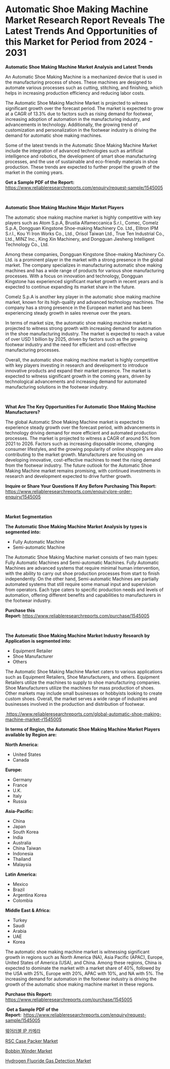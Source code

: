 <p><h1>Automatic Shoe Making Machine Market Research Report Reveals The Latest Trends And Opportunities of this Market for Period from 2024 - 2031</h1></p><p><strong>Automatic Shoe Making Machine Market Analysis and Latest Trends</strong></p>
<p><p>An Automatic Shoe Making Machine is a mechanized device that is used in the manufacturing process of shoes. These machines are designed to automate various processes such as cutting, stitching, and finishing, which helps in increasing production efficiency and reducing labor costs.</p><p>The Automatic Shoe Making Machine Market is projected to witness significant growth over the forecast period. The market is expected to grow at a CAGR of 13.3% due to factors such as rising demand for footwear, increasing adoption of automation in the manufacturing industry, and advancements in technology. Additionally, the growing trend of customization and personalization in the footwear industry is driving the demand for automatic shoe making machines.</p><p>Some of the latest trends in the Automatic Shoe Making Machine Market include the integration of advanced technologies such as artificial intelligence and robotics, the development of smart shoe manufacturing processes, and the use of sustainable and eco-friendly materials in shoe production. These trends are expected to further propel the growth of the market in the coming years.</p></p>
<p><strong>Get a Sample PDF of the Report:&nbsp;</strong> <a href="https://www.reliableresearchreports.com/enquiry/request-sample/1545005">https://www.reliableresearchreports.com/enquiry/request-sample/1545005</a></p>
<p>&nbsp;</p>
<p><strong>Automatic Shoe Making Machine Major Market Players</strong></p>
<p><p>The automatic shoe making machine market is highly competitive with key players such as Atom S.p.A, Brustia Alfameccanica S.r.l., Comec, Comelz S.p.A, Dongguan Kingstone Shoe-making Machinery Co. Ltd., Elitron IPM S.r.l., Kou Yi Iron Works Co., Ltd., Orisol Taiwan Ltd., True Ten Industrial Co., Ltd., MINZ Inc., King Xin Machinery, and Dongguan Jiesheng Intelligent Technology Co., Ltd.</p><p>Among these companies, Dongguan Kingstone Shoe-making Machinery Co. Ltd. is a prominent player in the market with a strong presence in the global market. The company specializes in manufacturing automatic shoe making machines and has a wide range of products for various shoe manufacturing processes. With a focus on innovation and technology, Dongguan Kingstone has experienced significant market growth in recent years and is expected to continue expanding its market share in the future.</p><p>Comelz S.p.A is another key player in the automatic shoe making machine market, known for its high-quality and advanced technology machines. The company has a strong presence in the European market and has been experiencing steady growth in sales revenue over the years.</p><p>In terms of market size, the automatic shoe making machine market is projected to witness strong growth with increasing demand for automation in the shoe manufacturing industry. The market is expected to reach a value of over USD 1 billion by 2025, driven by factors such as the growing footwear industry and the need for efficient and cost-effective manufacturing processes.</p><p>Overall, the automatic shoe making machine market is highly competitive with key players investing in research and development to introduce innovative products and expand their market presence. The market is expected to witness significant growth in the coming years, driven by technological advancements and increasing demand for automated manufacturing solutions in the footwear industry.</p></p>
<p>&nbsp;</p>
<p><strong>What Are The Key Opportunities For Automatic Shoe Making Machine Manufacturers?</strong></p>
<p><p>The global Automatic Shoe Making Machine market is expected to experience steady growth over the forecast period, with advancements in technology driving demand for more efficient and automated production processes. The market is projected to witness a CAGR of around 5% from 2021 to 2026. Factors such as increasing disposable income, changing consumer lifestyles, and the growing popularity of online shopping are also contributing to the market growth. Manufacturers are focusing on developing innovative, cost-effective machines to meet the rising demand from the footwear industry. The future outlook for the Automatic Shoe Making Machine market remains promising, with continued investments in research and development expected to drive further growth.</p></p>
<p><strong>Inquire or Share Your Questions If Any Before Purchasing This Report:</strong> <a href="https://www.reliableresearchreports.com/enquiry/pre-order-enquiry/1545005">https://www.reliableresearchreports.com/enquiry/pre-order-enquiry/1545005</a></p>
<p>&nbsp;</p>
<p><strong>Market Segmentation</strong></p>
<p><strong>The Automatic Shoe Making Machine Market Analysis by types is segmented into:</strong></p>
<p><ul><li>Fully Automatic Machine</li><li>Semi-automatic Machine</li></ul></p>
<p><p>The Automatic Shoe Making Machine market consists of two main types: Fully Automatic Machines and Semi-automatic Machines. Fully Automatic Machines are advanced systems that require minimal human intervention, with the ability to carry out shoe production processes from start to finish independently. On the other hand, Semi-automatic Machines are partially automated systems that still require some manual input and supervision from operators. Each type caters to specific production needs and levels of automation, offering different benefits and capabilities to manufacturers in the footwear industry.</p></p>
<p><strong>Purchase this Report:&nbsp;</strong><a href="https://www.reliableresearchreports.com/purchase/1545005">https://www.reliableresearchreports.com/purchase/1545005</a></p>
<p>&nbsp;</p>
<p><strong>The Automatic Shoe Making Machine Market Industry Research by Application is segmented into:</strong></p>
<p><ul><li>Equipment Retailer</li><li>Shoe Manufacturer</li><li>Others</li></ul></p>
<p><p>The Automatic Shoe Making Machine Market caters to various applications such as Equipment Retailers, Shoe Manufacturers, and others. Equipment Retailers utilize the machines to supply to shoe manufacturing companies. Shoe Manufacturers utilize the machines for mass production of shoes. Other markets may include small businesses or hobbyists looking to create custom shoes. Overall, the market serves a wide range of industries and businesses involved in the production and distribution of footwear.</p></p>
<p><a href="https://www.reliableresearchreports.com/global-automatic-shoe-making-machine-market-r1545005">&nbsp;https://www.reliableresearchreports.com/global-automatic-shoe-making-machine-market-r1545005</a></p>
<p><strong>In terms of Region, the Automatic Shoe Making Machine Market Players available by Region are:</strong></p>
<p>
    <p> <strong> North America: </strong>
        <ul>
            <li>United States</li>
            <li>Canada</li>
        </ul>
        </p> 
    <p> <strong> Europe: </strong>
        <ul>
            <li>Germany</li>
            <li>France</li>
            <li>U.K.</li>
            <li>Italy</li>
            <li>Russia</li>
        </ul>
        </p> 
    <p> <strong> Asia-Pacific: </strong>
        <ul>
            <li>China</li>
            <li>Japan</li>
            <li>South Korea</li>
            <li>India</li>
            <li>Australia</li>
            <li>China Taiwan</li>
            <li>Indonesia</li>
            <li>Thailand</li>
            <li>Malaysia</li>
        </ul>
        </p> 
    <p> <strong> Latin America: </strong>
        <ul>
            <li>Mexico</li>
            <li>Brazil</li>
            <li>Argentina Korea</li>
            <li>Colombia</li>
        </ul>
        </p> 
    <p> <strong> Middle East & Africa: </strong>
        <ul>
            <li>Turkey</li>
            <li>Saudi</li>
            <li>Arabia</li>
            <li>UAE</li>
            <li>Korea</li>
        </ul>
    </p>
    </p>
<p><p>The automatic shoe making machine market is witnessing significant growth in regions such as North America (NA), Asia Pacific (APAC), Europe, United States of America (USA), and China. Among these regions, China is expected to dominate the market with a market share of 40%, followed by the USA with 25%, Europe with 20%, APAC with 10%, and NA with 5%. The increasing demand for automation in the footwear industry is driving the growth of the automatic shoe making machine market in these regions.</p></p>
<p><strong>Purchase this Report: </strong><a href="https://www.reliableresearchreports.com/purchase/1545005">https://www.reliableresearchreports.com/purchase/1545005</a></p>
<p>&nbsp;<strong>Get a Sample PDF of the Report:&nbsp;&nbsp;</strong><a href="https://www.reliableresearchreports.com/enquiry/request-sample/1545005">https://www.reliableresearchreports.com/enquiry/request-sample/1545005</a></p>
<p><strong></strong></p>
<p><p><a href="https://github.com/LanceOlsotn8978/Market-Research-Report-List-1/blob/main/147588825801.md">웨어러블 IP 카메라</a></p><p><a href="https://github.com/redneck06/Market-Research-Report-List-2/blob/main/rsc-case-packer-market.md">RSC Case Packer Market</a></p><p><a href="https://github.com/nicoletavirag/Market-Research-Report-List-2/blob/main/bobbin-winder-market.md">Bobbin Winder Market</a></p><p><a href="https://github.com/peachesmcdowel1/Market-Research-Report-List-2/blob/main/hydrogen-fluoride-gas-detection-market.md">Hydrogen Fluoride Gas Detection Market</a></p></p>